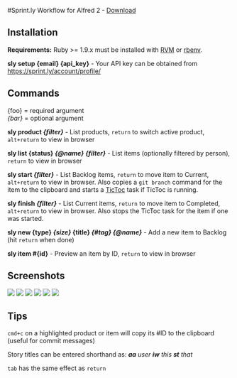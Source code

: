 #Sprint.ly Workflow for Alfred 2 - [Download](https://dl.dropbox.com/s/e6f6zvkpihylasd/Sprintly.alfredworkflow)

Installation
------------

**Requirements:** Ruby >= 1.9.x must be installed with [RVM][] or [rbenv][].

**sly setup {email} {api_key}** - Your API key can be obtained from <https://sprint.ly/account/profile/>


Commands
--------

{foo} = required argument   
_{bar}_ = optional argument

**sly product _{filter}_** - List products, `return` to switch active product, `alt+return` to view in browser

**sly list {status} _{@name}_ _{filter}_** - List items (optionally filtered by person), `return` to view in browser

**sly start _{filter}_** - List Backlog items, `return` to move item to Current, `alt+return` to view in browser. Also copies a `git branch` command for the item to the clipboard and starts a [TicToc][] task if TicToc is running.

**sly finish _{filter}_** - List Current items, `return` to move item to Completed, `alt+return` to view in browser. Also stops the TicToc task for the item if one was started.

**sly new {type} _{size}_ {title} _{#tag}_ _{@name}_** - Add a new item to Backlog (hit `return` when done)

**sly item #{id}** - Preview an item by ID, `return` to view in browser


Screenshots
-----------

[![](http://samrayner.com/app/cache/files/Collections/Sprint.ly%20for%20Alfred/1.%20Main%20Options.128.jpg)][1]
[![](http://samrayner.com/app/cache/files/Collections/Sprint.ly%20for%20Alfred/2.%20Listing%20Items.128.jpg)][2]
[![](http://samrayner.com/app/cache/files/Collections/Sprint.ly%20for%20Alfred/3.%20Adding%20an%20Item.128.jpg)][3]
[![](http://samrayner.com/app/cache/files/Collections/Sprint.ly%20for%20Alfred/4.%20Scoring%20a%20New%20Item.128.jpg)][4]
[![](http://samrayner.com/app/cache/files/Collections/Sprint.ly%20for%20Alfred/5.%20Previewing%20a%20New%20Item.128.jpg)][5]
[![](http://samrayner.com/app/cache/files/Collections/Sprint.ly%20for%20Alfred/6.%20Assigning%20an%20Item%20to%20a%20User.128.jpg)][6]

[1]: http://samrayner.com/app/cache/files/collections/Sprint.ly%20for%20Alfred/1.%20Main%20Options.jpg
[2]: http://samrayner.com/app/cache/files/collections/Sprint.ly%20for%20Alfred/2.%20Listing%20Items.jpg
[3]: http://samrayner.com/app/cache/files/collections/Sprint.ly%20for%20Alfred/3.%20Adding%20an%20Item.jpg
[4]: http://samrayner.com/app/cache/files/collections/Sprint.ly%20for%20Alfred/4.%20Scoring%20a%20New%20Item.jpg
[5]: http://samrayner.com/app/cache/files/collections/Sprint.ly%20for%20Alfred/5.%20Previewing%20a%20New%20Item.jpg
[6]: http://samrayner.com/app/cache/files/collections/Sprint.ly%20for%20Alfred/6.%20Assigning%20an%20Item%20to%20a%20User.jpg


Tips
----

`cmd+c` on a highlighted product or item will copy its #ID to the clipboard (useful for commit messages)

Story titles can be entered shorthand as: _**aa** user **iw** this **st** that_

`tab` has the same effect as `return`

[rvm]: https://rvm.io/
[rbenv]: https://github.com/sstephenson/rbenv/
[tictoc]: http://overcommitted.com/tictoc/